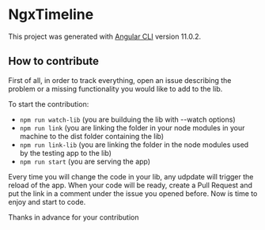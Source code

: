 # NgxTimeline

This project was generated with [Angular CLI](https://github.com/angular/angular-cli) version 11.0.2.

## How to contribute
First of all, in order to track everything, open an issue describing the problem or a missing functionality you would like to add to the lib.

To start the contribution:
- `npm run watch-lib` (you are builduing the lib with --watch options)
- `npm run link` (you are linking the folder in your node modules in your machine to the dist folder containing the lib)
- `npm run link-lib` (you are linking the folder in the node modules used by the testing app to the lib)
- `npm run start` (you are serving the app)

Every time you will change the code in your lib, any udpdate will trigger the reload of the app.
When your code will be ready, create a Pull Request and put the link in a comment under the issue you opened before.
Now is time to enjoy and start to code.

Thanks in advance for your contribution
